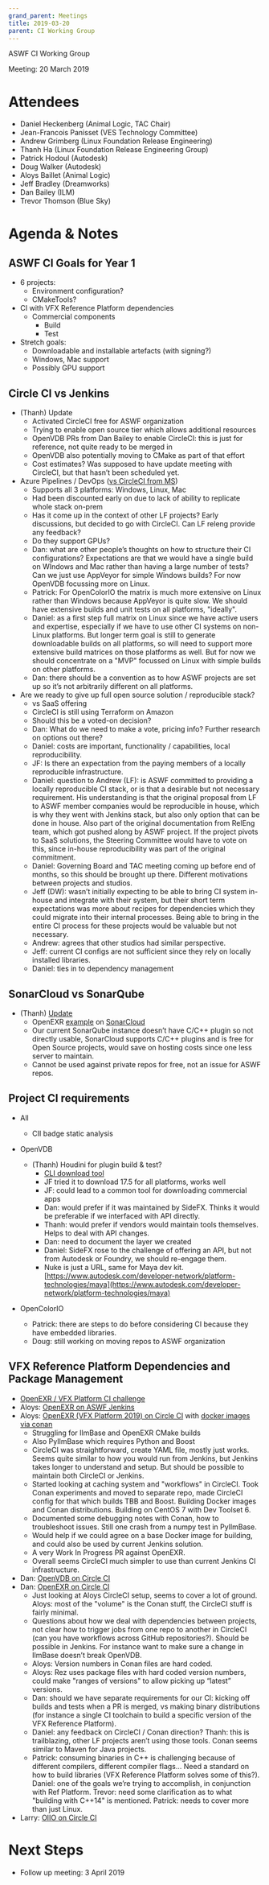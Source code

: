 ```yaml
---
grand_parent: Meetings
title: 2019-03-20
parent: CI Working Group
---
```

ASWF CI Working Group

Meeting:   20 March 2019

# Attendees

* Daniel Heckenberg (Animal Logic, TAC Chair)
* Jean-Francois Panisset (VES Technology Committee)
* Andrew Grimberg (Linux Foundation Release Engineering)
* Thanh Ha (Linux Foundation Release Engineering Group)
* Patrick Hodoul (Autodesk)
* Doug Walker (Autodesk)
* Aloys Baillet (Animal Logic)
* Jeff Bradley (Dreamworks)
* Dan Bailey (ILM)
* Trevor Thomson (Blue Sky)

# Agenda & Notes

## ASWF CI Goals for Year 1

* 6 projects:
    * Environment configuration?
    * CMakeTools?
* CI with VFX Reference Platform dependencies
    * Commercial components
        * Build
        * Test
* Stretch goals:  
    * Downloadable and installable artefacts (with signing?)
    * Windows, Mac support
    * Possibly GPU support

## Circle CI vs Jenkins

* (Thanh) Update
    * Activated CircleCI free for ASWF organization
    * Trying to enable open source tier which allows additional resources
    * OpenVDB PRs from Dan Bailey to enable CircleCI: this is just for reference, not quite ready to be merged in
    * OpenVDB also potentially moving to CMake as part of that effort
    * Cost estimates? Was supposed to have update meeting with CircleCI, but that hasn’t been scheduled yet.
* Azure Pipelines / DevOps ([vs CircleCI from MS](https://docs.microsoft.com/en-us/azure/devops/learn/compare/azure-pipelines-vs-circleci))
    * Supports all 3 platforms: Windows, Linux, Mac
    * Had been discounted early on due to lack of ability to replicate whole stack on-prem
    * Has it come up in the context of other LF projects? Early discussions, but decided to go with CircleCI. Can LF releng provide any feedback?
    * Do they support GPUs?
    * Dan: what are other people’s thoughts on how to structure their CI configurations? Expectations are that we would have a single build on WIndows and Mac rather than having a large number of tests? Can we just use AppVeyor for simple Windows builds? For now OpenVDB focussing more on Linux.
    * Patrick: For OpenColorIO the matrix is much more extensive on Linux rather than Windows because AppVeyor is quite slow. We should have extensive builds and unit tests on all platforms, "ideally".
    * Daniel: as a first step full matrix on Linux since we have active users and expertise, especially if we have to use other CI systems on non-Linux platforms. But longer term goal is still to generate downloadable builds on all platforms, so will need to support more extensive build matrices on those platforms as well. But for now we should concentrate on a "MVP" focussed on Linux with simple builds on other platforms.
    * Dan: there should be a convention as to how ASWF projects are set up so it’s not arbitrarily different on all platforms.
* Are we ready to give up full open source solution / reproducible stack?
    * vs SaaS offering
    * CircleCI is still using Terraform on Amazon
    * Should this be a voted-on decision?
    * Dan: What do we need to make a vote, pricing info? Further research on options out there?
    * Daniel: costs are important, functionality / capabilities, local reproducibility.
    * JF: Is there an expectation from the paying members of a locally reproducible infrastructure.
    * Daniel: question to Andrew (LF): is ASWF committed to providing a locally reproducible CI stack, or is that a desirable but not necessary requirement. His understanding is that the original proposal from LF to ASWF member companies would be reproducible in house, which is why they went with Jenkins stack, but also only option that can be done in house. Also part of the original documentation from RelEng team, which got pushed along by ASWF project. If the project pivots to SaaS solutions, the Steering Committee would have to vote on this, since in-house reproducibility was part of the original commitment.
    * Daniel: Governing Board and TAC meeting coming up before end of months, so this should be brought up there. Different motivations between projects and studios.
    * Jeff (DW): wasn’t initially expecting to be able to bring CI system in-house and integrate with their system, but their short term expectations was more about recipes for dependencies which they could migrate into their internal processes. Being able to bring in the entire CI process for these projects would be valuable but not necessary.
    * Andrew: agrees that other studios had similar perspective.
    * Jeff: current CI configs are not sufficient since they rely on locally installed libraries. 
    * Daniel: ties in to dependency management

## SonarCloud vs SonarQube

* (Thanh) [Update](https://lists.aswf.io/g/tac/message/314)
    * OpenEXR [example](https://sonarcloud.io/dashboard?id=zxiiro_openvdb) on [SonarCloud](https://sonarcloud.io/about)
    * Our current SonarQube instance doesn’t have C/C++ plugin so not directly usable, SonarCloud supports C/C++ plugins and is free for Open Source projects, would save on hosting costs since one less server to maintain.
    * Cannot be used against private repos for free, not an issue for ASWF repos.

## Project CI requirements

* All
    * CII badge static analysis

* OpenVDB
    * (Thanh) Houdini for plugin build & test? 
        * [CLI download tool](https://github.com/zxiiro/sidefx-web-cli)
        * JF tried it to download 17.5 for all platforms, works well
        * JF: could lead to a common tool for downloading commercial apps
        * Dan: would prefer if it was maintained by SideFX. Thinks it would be preferable if we interfaced with API directly.
        * Thanh: would prefer if vendors would maintain tools themselves. Helps to deal with API changes.
        * Dan: need to document the layer we created
        * Daniel: SideFX rose to the challenge of offering an API, but not from Autodesk or Foundry, we should re-engage them.
        * Nuke is just a URL, same for Maya dev kit. [https://www.autodesk.com/developer-network/platform-technologies/maya](https://www.autodesk.com/developer-network/platform-technologies/maya)
* OpenColorIO
    * Patrick: there are steps to do before considering CI because they have embedded libraries.
    * Doug: still working on moving repos to ASWF organization

## VFX Reference Platform Dependencies and Package Management

* [OpenEXR / VFX Platform CI challenge](https://lists.aswf.io/g/tac/topic/ci_dependency_management/30415253)
* Aloys: [OpenEXR on ASWF Jenkins](https://github.com/AcademySoftwareFoundation/ci-management/pull/57)
* Aloys: [OpenEXR (VFX Platform 2019) on Circle CI](https://github.com/aloysbaillet/openexr/tree/testing_circle_ci) with [docker images via conan](https://github.com/aloysbaillet/aswf-ci-experiment)
    * Struggling for IlmBase and OpenEXR CMake builds
    * Also PyIlmBase which requires Python and Boost
    * CircleCI was straightforward, create YAML file, mostly just works. Seems quite similar to how you would run from Jenkins, but Jenkins takes longer to understand and setup. But should be possible to maintain both CircleCI or Jenkins.
    * Started looking at caching system and "workflows" in CircleCI. Took Conan experiments and moved to separate repo, made CircleCI config for that which builds TBB and Boost. Building Docker images and Conan distributions. Building on CentOS 7 with Dev Toolset 6.
    * Documented some debugging notes with Conan, how to troubleshoot issues. Still one crash from a numpy test in PyIlmBase.
    * Would help if we could agree on a base Docker image for building, and could also be used by current Jenkins solution.
    * A very Work In Progress PR against OpenEXR.
    * Overall seems CircleCI much simpler to use than current Jenkins CI infrastructure.
* Dan: [OpenVDB on Circle CI](https://github.com/AcademySoftwareFoundation/openvdb/pull/375) 
* Dan: [OpenEXR on Circle CI](https://github.com/openexr/openexr/pull/371)
    * Just looking at Aloys CircleCI setup, seems to cover a lot of ground. Aloys: most of the "volume" is the Conan stuff, the CircleCI stuff is fairly minimal.
    * Questions about how we deal with dependencies between projects, not clear how to trigger jobs from one repo to another in CircleCI (can you have workflows across GitHub repositories?). Should be possible in Jenkins. For instance want to make sure a change in IlmBase doesn’t break OpenVDB.
    * Aloys: Version numbers in Conan files are hard coded.
    * Aloys: Rez uses package files with hard coded version numbers, could make "ranges of versions" to allow picking up “latest” versions.
    * Dan: should we have separate requirements for our CI: kicking off builds and tests when a PR is merged, vs making binary distributions (for instance a single CI toolchain to build a specific version of the VFX Reference Platform).
    * Daniel: any feedback on CircleCI / Conan direction? Thanh: this is trailblazing, other LF projects aren’t using those tools. Conan seems similar to Maven for Java projects.
    * Patrick: consuming binaries in C++ is challenging because of different compilers, different compiler flags… Need a standard on how to build libraries (VFX Reference Platform solves some of this?). Daniel: one of the goals we’re trying to accomplish, in conjunction with Ref Platform. Trevor: need some clarification as to what "building with C++14" is mentioned. Patrick: needs to cover more than just Linux.
* Larry: [OIIO on Circle CI](https://github.com/OpenImageIO/oiio/pull/2194)

# Next Steps

* Follow up meeting: 3 April 2019

